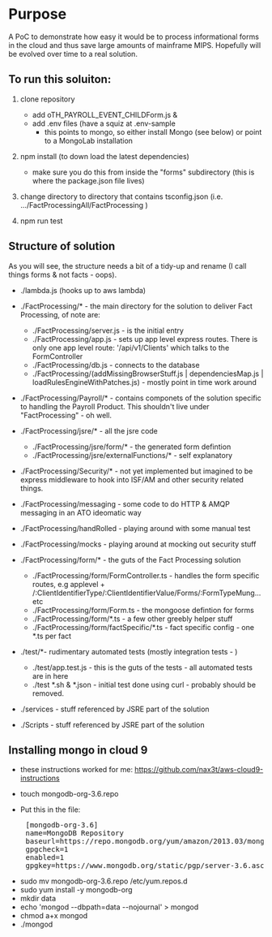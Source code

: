 Purpose
=======
A PoC to demonstrate how easy it would be to process informational forms in the cloud and thus save large amounts of mainframe MIPS.  Hopefully will be evolved over time to a real solution.

## To run this soluiton:

1. clone repository
    * add oTH_PAYROLL_EVENT_CHILDForm.js & 
    * add .env files (have a squiz at .env-sample 
      * this points to mongo, so either install Mongo (see below) or point to a MongoLab installation

2. npm install (to down load the latest dependencies)
	* make sure you do this from inside the "forms" subdirectory (this is where the package.json file lives)
3. change directory to directory that contains tsconfig.json (i.e. .../FactProcessingAll/FactProcessing )
4. npm run test

## Structure of solution

As you will see, the structure needs a bit of a tidy-up and rename (I call things forms & not facts - oops).

* ./lambda.js (hooks up to aws lambda)

* ./FactProcessing/* - the main directory for the solution to deliver Fact Processing, of note are:
  * ./FactProcessing/server.js - is the initial entry
  * ./FactProcessing/app.js - sets up app level express routes.  There is only one app level route: '/api/v1/Clients' which talks to the FormController
  * ./FactProcessing/db.js - connects to the database
  * ./FactProcessing/(addMissingBrowserStuff.js | dependenciesMap.js | loadRulesEngineWithPatches.js) - mostly point in time work around

 * ./FactProcessing/Payroll/* - contains componets of the solution specific to handling the Payroll Product.  This shouldn't live under "FactProcessing" - oh well.

 * ./FactProcessing/jsre/* - all the jsre code
   * ./FactProcessing/jsre/form/* - the generated form defintion
   * ./FactProcessing/jsre/externalFunctions/* - self explanatory

 * ./FactProcessing/Security/* - not yet implemented but imagined to be express middleware to hook into ISF/AM and other security related things.
 * ./FactProcessing/messaging - some code to do HTTP & AMQP messaging in an ATO ideomatic way
 * ./FactProcessing/handRolled - playing around with some manual test
 * ./FactProcessing/mocks - playing around at mocking out security stuff

* ./FactProcessing/form/* - the guts of the Fact Processing solution
  * ./FactProcessing/form/FormController.ts - handles the form specific routes, e.g applevel +  /:ClientIdentifierType/:ClientIdentifierValue/Forms/:FormTypeMung...etc
  * ./FactProcessing/form/Form.ts - the mongoose defintion for forms
  * ./FactProcessing/form/*.ts - a few other greebly helper stuff
  * ./FactProcessing/form/factSpecific/*.ts - fact specific config - one *.ts per fact

* ./test/*- rudimentary automated tests (mostly integration tests - )
  * ./test/app.test.js - this is the guts of the tests - all automated tests are in here 
  * ./test *.sh & *.json - initial test done using curl - probably should be removed.

* ./services - stuff referenced by JSRE part of the solution
* ./Scripts - stuff referenced by JSRE part of the solution


## Installing mongo in cloud 9
* these instructions worked for me: https://github.com/nax3t/aws-cloud9-instructions

* touch mongodb-org-3.6.repo
    
* Put this in the file:
<pre>
    [mongodb-org-3.6]
    name=MongoDB Repository
    baseurl=https://repo.mongodb.org/yum/amazon/2013.03/mongodb-org/3.6/x86_64/
    gpgcheck=1
    enabled=1
    gpgkey=https://www.mongodb.org/static/pgp/server-3.6.asc
</pre>
    
* sudo mv mongodb-org-3.6.repo /etc/yum.repos.d
* sudo yum install -y mongodb-org
* mkdir data
* echo 'mongod --dbpath=data --nojournal' > mongod
* chmod a+x mongod
* ./mongod
